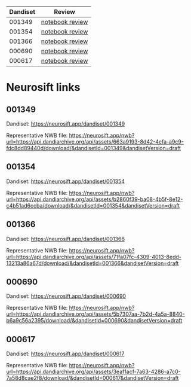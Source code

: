 | Dandiset | Review |
|-------------|--------|
| 001349 | [notebook review](https://dandi-ai-notebooks.github.io/dandi-notebook-review/review?url=https://github.com/dandi-ai-notebooks/dandi-ai-notebooks-6/blob/main/notebooks/dandisets/001349/0.250520.1729/4befc0a1/claude-sonnet-4/h-5/notebook.ipynb) |
| 001354 | [notebook review](https://dandi-ai-notebooks.github.io/dandi-notebook-review/review?url=https://github.com/dandi-ai-notebooks/dandi-ai-notebooks-6/blob/main/notebooks/dandisets/001354/0.250312.0036/1b55f1ff/claude-sonnet-4/h-5/notebook.ipynb) |
| 001366 | [notebook review](https://dandi-ai-notebooks.github.io/dandi-notebook-review/review?url=https://github.com/dandi-ai-notebooks/dandi-ai-notebooks-6/blob/main/notebooks/dandisets/001366/0.250324.1603/e83e5f10/claude-sonnet-4/h-5/notebook.ipynb) |
| 000690 | [notebook review](https://dandi-ai-notebooks.github.io/dandi-notebook-review/review?url=https://github.com/dandi-ai-notebooks/dandi-ai-notebooks-6/blob/main/notebooks/dandisets/000690/0.250326.0015/78e86504/claude-sonnet-4/h-5/notebook.ipynb) |
| 000617 | [notebook review](https://dandi-ai-notebooks.github.io/dandi-notebook-review/review?url=https://github.com/dandi-ai-notebooks/dandi-ai-notebooks-6/blob/main/notebooks/dandisets/000617/0.250312.0130/d69e75e7/claude-sonnet-4/h-5/notebook.ipynb) |

# Neurosift links

## 001349

Dandiset: https://neurosift.app/dandiset/001349

Representative NWB file: https://neurosift.app/nwb?url=https://api.dandiarchive.org/api/assets/663a9193-8d42-4cfa-a9c9-fdc8dd89440d/download/&dandisetId=001349&dandisetVersion=draft

## 001354

Dandiset: https://neurosift.app/dandiset/001354

Representative NWB file: https://neurosift.app/nwb?url=https://api.dandiarchive.org/api/assets/b2860f39-ba08-4b5f-8e12-c4b51ad6ccba/download/&dandisetId=001354&dandisetVersion=draft

## 001366

Dandiset: https://neurosift.app/dandiset/001366

Representative NWB file: https://neurosift.app/nwb?url=https://api.dandiarchive.org/api/assets/71fa07fc-4309-4013-8edd-13213a86a67d/download/&dandisetId=001366&dandisetVersion=draft

## 000690

Dandiset: https://neurosift.app/dandiset/000690

Representative NWB file: https://neurosift.app/nwb?url=https://api.dandiarchive.org/api/assets/5b7307aa-7b2d-4a5a-8840-b6a9c56a2395/download/&dandisetId=000690&dandisetVersion=draft

## 000617

Dandiset: https://neurosift.app/dandiset/000617

Representative NWB file: https://neurosift.app/nwb?url=https://api.dandiarchive.org/api/assets/3eaf1acf-7a63-4286-a7c0-7a58d8cae2f8/download/&dandisetId=000617&dandisetVersion=draft
